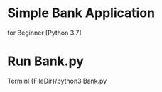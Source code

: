 # Simple Bank Application 
for Beginner [Python 3.7]

Run Bank.py
============
Terminl 
{FileDir}/python3 Bank.py

